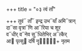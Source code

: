 +++
title = "०३ त्वं ताँ"

+++
तुवं᳓ ताँ᳓ इन्द्र उभ᳓याँ अमि᳓त्रान्  
दा᳓सा वृत्रा᳓णि आ᳓रिया च शूर  
व᳓धीर् व᳓नेव सु᳓धितेभिर् अ᳓त्कैर्  
आ᳓ पृत्सु᳓ दर्षि नॄणां᳐᳓+ नृतम